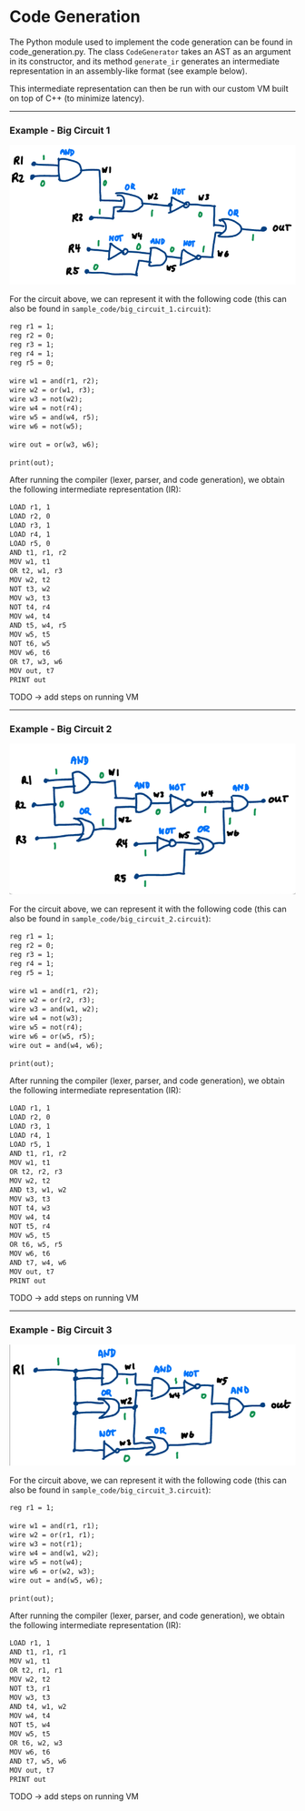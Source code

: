 # Code Generation

The Python module used to implement the code generation can be found in code_generation.py. The class `CodeGenerator` takes an AST as an argument in its constructor, and its method `generate_ir` generates an intermediate representation in an assembly-like format (see example below).

This intermediate representation can then be run with our custom VM built on top of C++ (to minimize latency).

---

### Example - Big Circuit 1

![BigCircuit1](../docs/big_circuit_1.png "Big Circuit 1")

For the circuit above, we can represent it with the following code (this can also be found in `sample_code/big_circuit_1.circuit`):

```
reg r1 = 1;
reg r2 = 0;
reg r3 = 1;
reg r4 = 1;
reg r5 = 0;

wire w1 = and(r1, r2);
wire w2 = or(w1, r3);
wire w3 = not(w2);
wire w4 = not(r4);
wire w5 = and(w4, r5);
wire w6 = not(w5);

wire out = or(w3, w6);

print(out);
```

After running the compiler (lexer, parser, and code generation), we obtain the following intermediate representation (IR):

```
LOAD r1, 1
LOAD r2, 0
LOAD r3, 1
LOAD r4, 1
LOAD r5, 0
AND t1, r1, r2
MOV w1, t1
OR t2, w1, r3
MOV w2, t2
NOT t3, w2
MOV w3, t3
NOT t4, r4
MOV w4, t4
AND t5, w4, r5
MOV w5, t5
NOT t6, w5
MOV w6, t6
OR t7, w3, w6
MOV out, t7
PRINT out
```

TODO -> add steps on running VM

---

### Example - Big Circuit 2

![BigCircuit1](../docs/big_circuit_2.png "Big Circuit 2")

For the circuit above, we can represent it with the following code (this can also be found in `sample_code/big_circuit_2.circuit`):

```
reg r1 = 1;
reg r2 = 0;
reg r3 = 1;
reg r4 = 1;
reg r5 = 1;

wire w1 = and(r1, r2);
wire w2 = or(r2, r3);
wire w3 = and(w1, w2);
wire w4 = not(w3);
wire w5 = not(r4);
wire w6 = or(w5, r5);
wire out = and(w4, w6);

print(out);
```

After running the compiler (lexer, parser, and code generation), we obtain the following intermediate representation (IR):

```
LOAD r1, 1
LOAD r2, 0
LOAD r3, 1
LOAD r4, 1
LOAD r5, 1
AND t1, r1, r2
MOV w1, t1
OR t2, r2, r3
MOV w2, t2
AND t3, w1, w2
MOV w3, t3
NOT t4, w3
MOV w4, t4
NOT t5, r4
MOV w5, t5
OR t6, w5, r5
MOV w6, t6
AND t7, w4, w6
MOV out, t7
PRINT out
```

TODO -> add steps on running VM

---

### Example - Big Circuit 3

![BigCircuit1](../docs/big_circuit_3.png "Big Circuit 3")

For the circuit above, we can represent it with the following code (this can also be found in `sample_code/big_circuit_3.circuit`):

```
reg r1 = 1;

wire w1 = and(r1, r1);
wire w2 = or(r1, r1);
wire w3 = not(r1);
wire w4 = and(w1, w2);
wire w5 = not(w4);
wire w6 = or(w2, w3);
wire out = and(w5, w6);

print(out);
```

After running the compiler (lexer, parser, and code generation), we obtain the following intermediate representation (IR):

```
LOAD r1, 1
AND t1, r1, r1
MOV w1, t1
OR t2, r1, r1
MOV w2, t2
NOT t3, r1
MOV w3, t3
AND t4, w1, w2
MOV w4, t4
NOT t5, w4
MOV w5, t5
OR t6, w2, w3
MOV w6, t6
AND t7, w5, w6
MOV out, t7
PRINT out
```

TODO -> add steps on running VM
